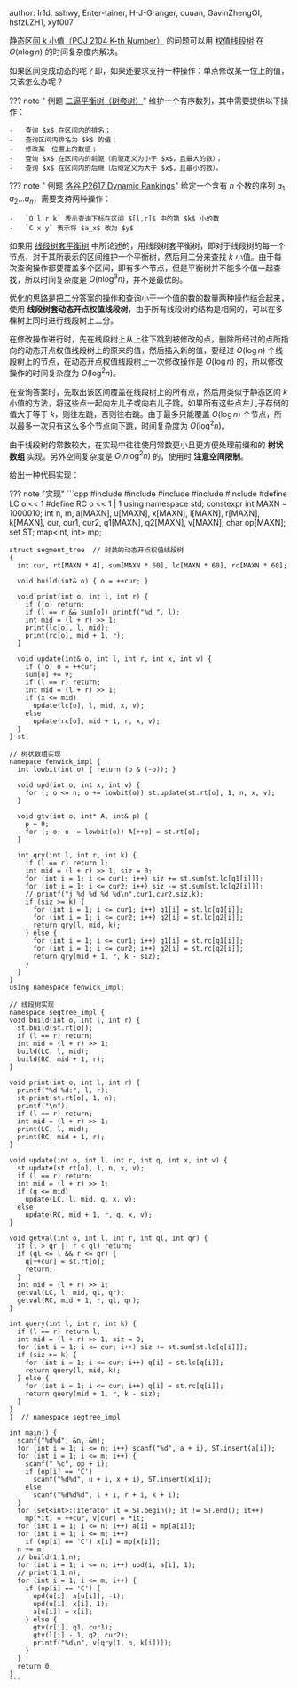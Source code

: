 author: Ir1d, sshwy, Enter-tainer, H-J-Granger, ouuan, GavinZhengOI, hsfzLZH1, xyf007

[静态区间 k 小值（POJ 2104 K-th Number）](http://poj.org/problem?id=2104) 的问题可以用 [权值线段树](./persistent-seg.md) 在 $O(n\log n)$ 的时间复杂度内解决。

如果区间变成动态的呢？即，如果还要求支持一种操作：单点修改某一位上的值，又该怎么办呢？

??? note " 例题 [二逼平衡树（树套树）](https://loj.ac/problem/106)"
    维护一个有序数列，其中需要提供以下操作：
    
    -   查询 $x$ 在区间内的排名；
    -   查询区间内排名为 $k$ 的值；
    -   修改某一位置上的数值；
    -   查询 $x$ 在区间内的前驱（前驱定义为小于 $x$，且最大的数）；
    -   查询 $x$ 在区间内的后继（后继定义为大于 $x$，且最小的数）。

??? note " 例题 [洛谷 P2617 Dynamic Rankings](https://www.luogu.com.cn/problem/P2617)"
    给定一个含有 $n$ 个数的序列 $a_1,a_2 \dots a_n$，需要支持两种操作：
    
    -   `Q l r k` 表示查询下标在区间 $[l,r]$ 中的第 $k$ 小的数
    -   `C x y` 表示将 $a_x$ 改为 $y$

如果用 [线段树套平衡树](./balanced-in-seg.md) 中所论述的，用线段树套平衡树，即对于线段树的每一个节点，对于其所表示的区间维护一个平衡树，然后用二分来查找 $k$ 小值。由于每次查询操作都要覆盖多个区间，即有多个节点，但是平衡树并不能多个值一起查找，所以时间复杂度是 $O(n\log^3 n)$，并不是最优的。

优化的思路是把二分答案的操作和查询小于一个值的数的数量两种操作结合起来，使用 **线段树套动态开点权值线段树**，由于所有线段树的结构是相同的，可以在多棵树上同时进行线段树上二分。

在修改操作进行时，先在线段树上从上往下跳到被修改的点，删除所经过的点所指向的动态开点权值线段树上的原来的值，然后插入新的值，要经过 $O(\log n)$ 个线段树上的节点，在动态开点权值线段树上一次修改操作是 $O(\log n)$ 的，所以修改操作的时间复杂度为 $O(\log^2 n)$。

在查询答案时，先取出该区间覆盖在线段树上的所有点，然后用类似于静态区间 $k$ 小值的方法，将这些点一起向左儿子或向右儿子跳。如果所有这些点左儿子存储的值大于等于 $k$，则往左跳，否则往右跳。由于最多只能覆盖 $O(\log n)$ 个节点，所以最多一次只有这么多个节点向下跳，时间复杂度为 $O(\log^2 n)$。

由于线段树的常数较大，在实现中往往使用常数更小且更方便处理前缀和的 **树状数组** 实现。另外空间复杂度是 $O(n\log^2 n)$ 的，使用时 **注意空间限制**。

给出一种代码实现：

??? note "实现"
    ```cpp
    #include <algorithm>
    #include <cstdio>
    #include <cstring>
    #include <map>
    #include <set>
    #define LC o << 1
    #define RC o << 1 | 1
    using namespace std;
    constexpr int MAXN = 1000010;
    int n, m, a[MAXN], u[MAXN], x[MAXN], l[MAXN], r[MAXN], k[MAXN], cur, cur1, cur2,
        q1[MAXN], q2[MAXN], v[MAXN];
    char op[MAXN];
    set<int> ST;
    map<int, int> mp;
    
    struct segment_tree  // 封装的动态开点权值线段树
    {
      int cur, rt[MAXN * 4], sum[MAXN * 60], lc[MAXN * 60], rc[MAXN * 60];
      
      void build(int& o) { o = ++cur; }
      
      void print(int o, int l, int r) {
        if (!o) return;
        if (l == r && sum[o]) printf("%d ", l);
        int mid = (l + r) >> 1;
        print(lc[o], l, mid);
        print(rc[o], mid + 1, r);
      }
      
      void update(int& o, int l, int r, int x, int v) {
        if (!o) o = ++cur;
        sum[o] += v;
        if (l == r) return;
        int mid = (l + r) >> 1;
        if (x <= mid)
          update(lc[o], l, mid, x, v);
        else
          update(rc[o], mid + 1, r, x, v);
      }
    } st;
    
    // 树状数组实现
    namepace fenwick_impl {
      int lowbit(int o) { return (o & (-o)); }
      
      void upd(int o, int x, int v) {
        for (; o <= n; o += lowbit(o)) st.update(st.rt[o], 1, n, x, v);
      }
      
      void gtv(int o, int* A, int& p) {
        p = 0;
        for (; o; o -= lowbit(o)) A[++p] = st.rt[o];
      }
      
      int qry(int l, int r, int k) {
        if (l == r) return l;
        int mid = (l + r) >> 1, siz = 0;
        for (int i = 1; i <= cur1; i++) siz += st.sum[st.lc[q1[i]]];
        for (int i = 1; i <= cur2; i++) siz -= st.sum[st.lc[q2[i]]];
        // printf("j %d %d %d %d\n",cur1,cur2,siz,k);
        if (siz >= k) {
          for (int i = 1; i <= cur1; i++) q1[i] = st.lc[q1[i]];
          for (int i = 1; i <= cur2; i++) q2[i] = st.lc[q2[i]];
          return qry(l, mid, k);
        } else {
          for (int i = 1; i <= cur1; i++) q1[i] = st.rc[q1[i]];
          for (int i = 1; i <= cur2; i++) q2[i] = st.rc[q2[i]];
          return qry(mid + 1, r, k - siz);
        }
      }
    }
    using namespace fenwick_impl;
    
    // 线段树实现
    namespace segtree_impl {
    void build(int o, int l, int r) {
      st.build(st.rt[o]);
      if (l == r) return;
      int mid = (l + r) >> 1;
      build(LC, l, mid);
      build(RC, mid + 1, r);
    }
    
    void print(int o, int l, int r) {
      printf("%d %d:", l, r);
      st.print(st.rt[o], 1, n);
      printf("\n");
      if (l == r) return;
      int mid = (l + r) >> 1;
      print(LC, l, mid);
      print(RC, mid + 1, r);
    }
    
    void update(int o, int l, int r, int q, int x, int v) {
      st.update(st.rt[o], 1, n, x, v);
      if (l == r) return;
      int mid = (l + r) >> 1;
      if (q <= mid)
        update(LC, l, mid, q, x, v);
      else
        update(RC, mid + 1, r, q, x, v);
    }
    
    void getval(int o, int l, int r, int ql, int qr) {
      if (l > qr || r < ql) return;
      if (ql <= l && r <= qr) {
        q[++cur] = st.rt[o];
        return;
      }
      int mid = (l + r) >> 1;
      getval(LC, l, mid, ql, qr);
      getval(RC, mid + 1, r, ql, qr);
    }
    
    int query(int l, int r, int k) {
      if (l == r) return l;
      int mid = (l + r) >> 1, siz = 0;
      for (int i = 1; i <= cur; i++) siz += st.sum[st.lc[q[i]]];
      if (siz >= k) {
        for (int i = 1; i <= cur; i++) q[i] = st.lc[q[i]];
        return query(l, mid, k);
      } else {
        for (int i = 1; i <= cur; i++) q[i] = st.rc[q[i]];
        return query(mid + 1, r, k - siz);
      }
    }
    }  // namespace segtree_impl
    
    int main() {
      scanf("%d%d", &n, &m);
      for (int i = 1; i <= n; i++) scanf("%d", a + i), ST.insert(a[i]);
      for (int i = 1; i <= m; i++) {
        scanf(" %c", op + i);
        if (op[i] == 'C')
          scanf("%d%d", u + i, x + i), ST.insert(x[i]);
        else
          scanf("%d%d%d", l + i, r + i, k + i);
      }
      for (set<int>::iterator it = ST.begin(); it != ST.end(); it++)
        mp[*it] = ++cur, v[cur] = *it;
      for (int i = 1; i <= n; i++) a[i] = mp[a[i]];
      for (int i = 1; i <= m; i++)
        if (op[i] == 'C') x[i] = mp[x[i]];
      n += m;
      // build(1,1,n);
      for (int i = 1; i <= n; i++) upd(i, a[i], 1);
      // print(1,1,n);
      for (int i = 1; i <= m; i++) {
        if (op[i] == 'C') {
          upd(u[i], a[u[i]], -1);
          upd(u[i], x[i], 1);
          a[u[i]] = x[i];
        } else {
          gtv(r[i], q1, cur1);
          gtv(l[i] - 1, q2, cur2);
          printf("%d\n", v[qry(1, n, k[i])]);
        }
      }
      return 0;
    }
    ```
